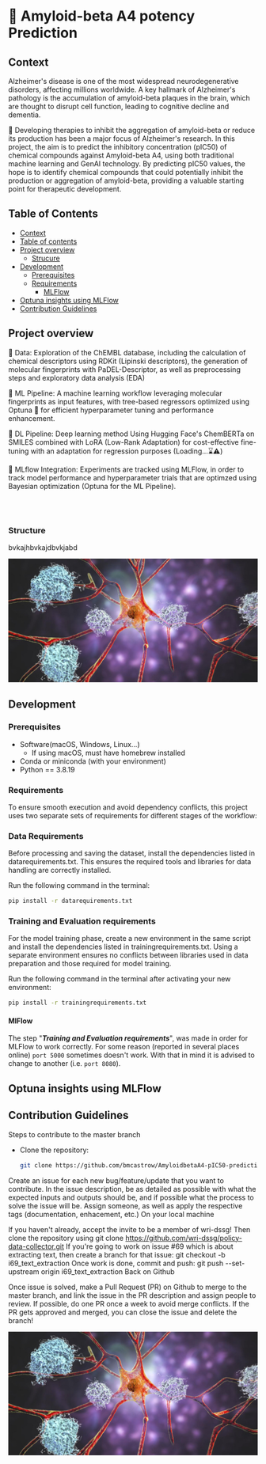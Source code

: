 # 🧠 Amyloid-beta A4 potency Prediction

## Context

Alzheimer's disease is one of the most widespread neurodegenerative disorders, affecting millions worldwide. 
A key hallmark of Alzheimer's pathology is the accumulation of amyloid-beta plaques in the brain, which are thought to disrupt cell function, leading to cognitive decline and dementia. 

💊 Developing therapies to inhibit the aggregation of amyloid-beta or reduce its production has been a major focus of Alzheimer's research. In this project, the aim is to predict the inhibitory concentration (pIC50) of chemical compounds against Amyloid-beta A4, using both traditional machine learning and GenAI technology. By  predicting pIC50 values, the hope is to identify chemical compounds that could potentially inhibit the production or aggregation of amyloid-beta, providing a valuable starting point for therapeutic development.

## Table of Contents

- [Context](#context)
- [Table of contents](#table-of-contents)
- [Project overview](#project-overview)
  - [Strucure](#structure)
- [Development](#development)
  - [Prerequisites](#prerequisites)
  - [Requirements](#requirements)
    - [MLFlow](#mlflow)
- [Optuna insights using MLFlow](#optuna-insights-using-mlflow)
- [Contribution Guidelines](#contribution-guidelines)

## Project overview

📜 Data: Exploration of the ChEMBL database, including the calculation of chemical descriptors using RDKit (Lipinski descriptors), the generation of molecular fingerprints with PaDEL-Descriptor, as well as preprocessing steps and exploratory data analysis (EDA)

🔬 ML Pipeline: A machine learning workflow leveraging molecular fingerprints as input features, with tree-based regressors optimized using Optuna 🧿 for efficient hyperparameter tuning and performance enhancement.

🤖 DL Pipeline: Deep learning method Using Hugging Face's ChemBERTa on SMILES combined with LoRA (Low-Rank Adaptation) for cost-effective fine-tuning with an adaptation for regression purposes (Loading...⌛⚠️) 

🔄 MLflow Integration: Experiments are tracked using MLFlow, in order to track model performance and hyperparameter trials that are optimzed using Bayesian optimization (Optuna for the ML Pipeline).

<br><br>

### Structure

bvkajhbvkajdbvkjabd

<img src="https://github.com/bmcastrow/AmyloidbetaA4-pIC50-prediction/blob/main/Design%20sem%20nome.jpg" alt="Banner" style="width:1000px; height:250px;">

## Development

### Prerequisites

- Software(macOS, Windows, Linux...)
  - If using macOS, must have homebrew installed
- Conda or miniconda (with your environment)
- Python == 3.8.19


### Requirements

To ensure smooth execution and avoid dependency conflicts, this project uses two separate sets of requirements for different stages of the workflow:

### Data Requirements
Before processing and saving the dataset, install the dependencies listed in datarequirements.txt. This ensures the required tools and libraries for data handling are correctly installed.

Run the following command in the terminal:
```bash
pip install -r datarequirements.txt
```

### Training and Evaluation requirements
For the model training phase, create a new environment in the same script and install the dependencies listed in trainingrequirements.txt. Using a separate environment ensures no conflicts between libraries used in data preparation and those required for model training.

Run the following command in the terminal after activating your new environment:
```bash
pip install -r trainingrequirements.txt
```

#### MlFlow
The step "***Training and Evaluation requirements***", was made in order for MLFlow to work correctly. For some reason (reported in several places online) ```port 5000``` sometimes doesn't work. With that in mind it is advised to change to another (i.e. ```port 8080```).

## Optuna insights using MLFlow



## Contribution Guidelines

Steps to contribute to the master branch

- Clone the repository:
   ```bash
   git clone https://github.com/bmcastrow/AmyloidbetaA4-pIC50-prediction.git

Create an issue for each new bug/feature/update that you want to contribute. In the issue description, be as detailed as possible with what the expected inputs and outputs should be, and if possible what the process to solve the issue will be.
Assign someone, as well as apply the respective tags (documentation, enhacement, etc.)
On your local machine

If you haven't already, accept the invite to be a member of wri-dssg! Then clone the repository using git clone https://github.com/wri-dssg/policy-data-collector.git
If you're going to work on issue #69 which is about extracting text, then create a branch for that issue:
git checkout -b i69_text_extraction
Once work is done, commit and push:
git push --set-upstream origin i69_text_extraction
Back on Github

Once issue is solved, make a Pull Request (PR) on Github to merge to the master branch, and link the issue in the PR description and assign people to review. If possible, do one PR once a week to avoid merge conflicts.
If the PR gets approved and merged, you can close the issue and delete the branch!

<img src="https://github.com/bmcastrow/AmyloidbetaA4-pIC50-prediction/blob/main/Design%20sem%20nome.jpg" alt="Banner" style="width:1000px; height:250px;">


